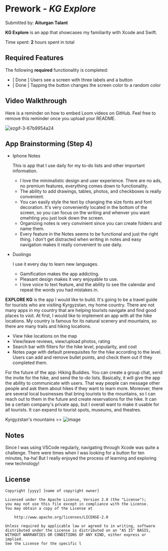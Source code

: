 # Prework - *KG Explore*

Submitted by: **Aiturgan Talant**

**KG Explore** is an app that showcases my familiarity with Xcode and Swift.

Time spent: **2** hours spent in total

## Required Features

The following **required** functionality is completed:

- [ Done ] Users see a screen with three labels and a button
- [ Done ] Tapping the button changes the screen color to a random color
 
## Video Walkthrough

Here is a reminder on how to embed Loom videos on GitHub. Feel free to remove this reminder once you upload your README. 

![ezgif-3-67b9954a24](https://github.com/bktfuture/CodePath-IOS-Dev/assets/86029622/a3d08749-143e-42da-a926-54e4f2331916)



## App Brainstorming (Step 4)

- Iphone Notes

  This is app that I use daily for my to-do lists and other important information.
    - I love the minimalistic design and user experience. There are no ads, no premium features, everything comes down to functionality.
    - The ability to add drawings, tables, photos, and checkboxes is really convenient.
    - You can easily style the text by changing the size fonts and font decoration. It's very conveniently located in the bottom of the screen, so you can focus on the writing and whenver you want omehting you just look down the screen.
    - Organizing notes is very convinient since you can create folders and name them.
    - Every feature in the Notes seems to be functional and just the right thing. I don't get distracted when writing in notes and easy navigation makes it really convenient to use daily.

- Duolingo

  I use it every day to learn new languages.
  - Gamification makes the app addicting.
  - Pleasant design makes it very enjoyable to use.
  - I love voice to text feature, and the ability to see the calendar and repeat the words you had mistakes in. 

 **EXPLORE KG** is the app I would like to build. It's going to be a travel guide for tourists who are visiting Kyrgyzstan, my home country. There are not many apps in my country that are helping tourists navigate and find good places to visit. At first, I would like to implement an app with all the hike locations. My country is famous for its natural scenery and mountains, so there are many trails and hiking locations.
  - View hike locations on the map
  - View/leave reviews, view/upload photos, rating
  - Search bar with filters for the hike level, popularity, and cost
  - Notes page with default prerequisites for the hike according to the level. Users can add and remove bullet points, and check them out if they completed them.

For the future of the app: Hiking Buddies. You can create a group chat, send the invite for the hike, and send the to-do lists. Basically, it will give the app the ability to communicate with users. That way people can message other people and ask them about hikes if they want to learn more. Moreover, there are several local businesses that bring tourists to the mountains, so I can reach out to them in the future and create reservations for the hike. It can be a certain company's private app, but I overall want to make it usable for all tourists. It can expand to tourist spots, museums, and theatres. 
  
Kyrgyzstan's mountains >> 
![image](https://github.com/bktfuture/CodePath-IOS-Dev/assets/86029622/14044df6-560a-43a3-b156-579b721f8282)




## Notes

Since I was using VSCode regularly, navigating through Xcode was quite a challenge. There were times when I was looking for a button for ten minutes, ha-ha! But I really enjoyed the process of learning and exploring new technology!

## License

    Copyright [yyyy] [name of copyright owner]

    Licensed under the Apache License, Version 2.0 (the "License");
    you may not use this file except in compliance with the License.
    You may obtain a copy of the License at

        http://www.apache.org/licenses/LICENSE-2.0

    Unless required by applicable law or agreed to in writing, software
    distributed under the License is distributed on an "AS IS" BASIS,
    WITHOUT WARRANTIES OR CONDITIONS OF ANY KIND, either express or implied.
    See the License for the specific l
